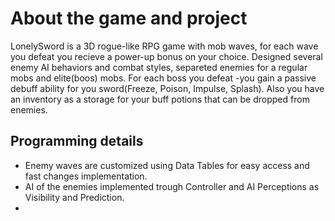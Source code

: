 # About the game and project
LonelySword is a 3D rogue-like RPG game with mob waves, for each wave you defeat you recieve a power-up bonus on your choice. Designed several enemy AI behaviors and combat styles, separeted enemies for a regular mobs and elite(boos) mobs. For each boss you defeat -you gain a passive debuff ability for you sword(Freeze, Poison, Impulse, Splash). Also you have an inventory as a storage for your buff potions that can be dropped from enemies.
## Programming details
* Enemy waves are customized using Data Tables for easy access and fast changes implementation. 
* AI of the enemies implemented trough Controller and AI Perceptions as Visibility and Prediction.
* 
